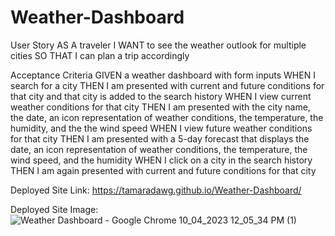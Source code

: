 # Weather-Dashboard

User Story
AS A traveler
I WANT to see the weather outlook for multiple cities
SO THAT I can plan a trip accordingly

Acceptance Criteria 
GIVEN a weather dashboard with form inputs
WHEN I search for a city
THEN I am presented with current and future conditions for that city and that city is added to the search history
WHEN I view current weather conditions for that city
THEN I am presented with the city name, the date, an icon representation of weather conditions, the temperature, the humidity, and the the wind speed
WHEN I view future weather conditions for that city
THEN I am presented with a 5-day forecast that displays the date, an icon representation of weather conditions, the temperature, the wind speed, and the humidity
WHEN I click on a city in the search history
THEN I am again presented with current and future conditions for that city

Deployed Site Link:  https://tamaradawg.github.io/Weather-Dashboard/

Deployed Site Image:
![Weather Dashboard - Google Chrome 10_04_2023 12_05_34 PM (1)](https://user-images.githubusercontent.com/122523521/230811342-219150d3-d744-4a85-abca-999160202ff9.png)

